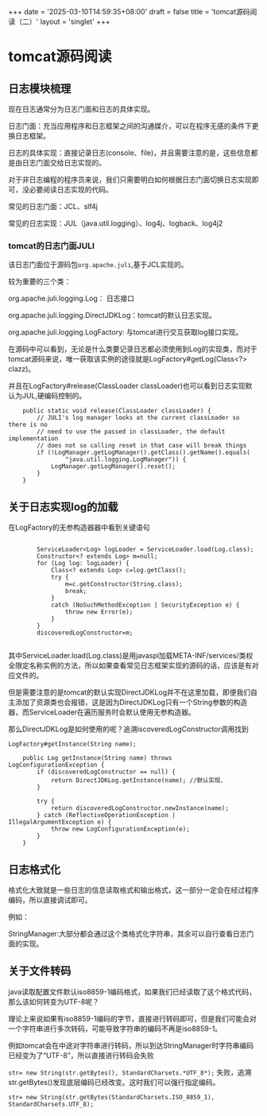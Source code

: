 +++
date = '2025-03-10T14:59:35+08:00'
draft = false
title = 'tomcat源码阅读（二）'
layout = 'singlet'
+++





# tomcat源码阅读

## 日志模块梳理



现在日志通常分为日志门面和日志的具体实现。



日志门面：充当应用程序和日志框架之间的沟通媒介，可以在程序无感的条件下更换日志框架。

日志的具体实现：直接记录日志(console、file)，并且需要注意的是，这些信息都是由日志门面交给日志实现的。



对于非日志编程的程序员来说，我们只需要明白如何根据日志门面切换日志实现即可，没必要阅读日志实现的代码。





常见的日志门面：JCL、slf4j

常见的日志实现：JUL（java.util.logging）、log4j、logback、log4j2





### tomcat的日志门面JULI

该日志门面位于源码包`org.apache.juli`,基于JCL实现的。

较为重要的三个类：

org.apache.juli.logging.Log： 日志接口

org.apache.juli.logging.DirectJDKLog：tomcat的默认日志实现。

org.apache.juli.logging.LogFactory: 与tomcat进行交互获取log接口实现。



在源码中可以看到，无论是什么类要记录日志都必须使用到Log的实现类，而对于tomcat源码来说，唯一获取该实例的途径就是LogFactory#getLog(Class<?> clazz)。



并且在LogFactory#release(ClassLoader classLoader)也可以看到日志实现默认为JUL,硬编码控制的。



```
    public static void release(ClassLoader classLoader) {
        // JULI's log manager looks at the current classLoader so there is no
        // need to use the passed in classLoader, the default implementation
        // does not so calling reset in that case will break things
        if (!LogManager.getLogManager().getClass().getName().equals(
                "java.util.logging.LogManager")) {
            LogManager.getLogManager().reset();
        }
    }
```



## 关于日志实现log的加载

在LogFactory的无参构造器器中看到关键语句

```

        ServiceLoader<Log> logLoader = ServiceLoader.load(Log.class);
        Constructor<? extends Log> m=null;
        for (Log log: logLoader) {
            Class<? extends Log> c=log.getClass();
            try {
                m=c.getConstructor(String.class);
                break;
            }
            catch (NoSuchMethodException | SecurityException e) {
                throw new Error(e);
            }
        }
        discoveredLogConstructor=m;
        
```



其中ServiceLoader.load(Log.class)是用javaspi加载META-INF/services/类权全限定名称实例的方法，所以如果查看常见日志框架实现的源码的话，应该是有对应文件的。





但是需要注意的是tomcat的默认实现DirectJDKLog并不在这里加载，即便我们自主添加了资源类也会报错，这是因为DirectJDKLog只有一个String参数的构造器，而ServiceLoader在遍历服务时会默认使用无参构造器。





那么DirectJDKLog是如何使用的呢？追溯iscoveredLogConstructor调用找到

`LogFactory#getInstance(String name);`

```
    public Log getInstance(String name) throws LogConfigurationException {
        if (discoveredLogConstructor == null) {
            return DirectJDKLog.getInstance(name); //默认实现、
        }

        try {
            return discoveredLogConstructor.newInstance(name);
        } catch (ReflectiveOperationException | IllegalArgumentException e) {
            throw new LogConfigurationException(e);
        }
    }
```



## 日志格式化

格式化大致就是一些日志的信息读取格式和输出格式，这一部分一定会在经过程序编码，所以直接调试即可。



例如： 

StringManager:大部分都会通过这个类格式化字符串，其余可以自行查看日志门面的实现。





## 关于文件转码

java读取配置文件默认iso8859-1编码格式，如果我们已经读取了这个格式代码，那么该如何转变为UTF-8呢？



理论上来说如果有iso8859-1编码的字节，直接进行转码即可，但是我们可能会对一个字符串进行多次转码，可能导致字符串的编码不再是iso8859-1。

例如tomcat会在中途对字符串进行转码，所以到达StringManager时字符串编码已经变为了“UTF-8”，所以直接进行转码会失败

`str= new String(str.getBytes(), StandardCharsets.*UTF_8*);` 失败，追溯str.getBytes()发现底层编码已经改变。这时我们可以强行指定编码。

`str= new String(str.getBytes(StandardCharsets.ISO_8859_1), StandardCharsets.UTF_8);`

















